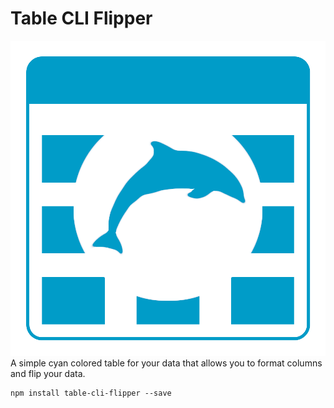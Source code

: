 # Table CLI Flipper
![Table CLI Flipper](https://raw.githubusercontent.com/darklightcode/table-cli-flipper/master/psd/icon.png)
A simple cyan colored table for your data that allows you to format columns and flip your data.

```
npm install table-cli-flipper --save
```
